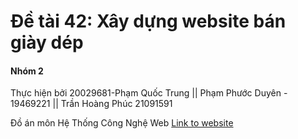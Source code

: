 # Đề tài 42: Xây dựng website bán giày dép 
<h4>Nhóm 2</h4>
<p>Thực hiện bởi 20029681-Phạm Quốc Trung || Phạm Phước Duyên - 19469221 || Trần Hoàng Phúc 21091591</p>
Đồ án môn Hệ Thống Công Nghệ Web
<a href="https://pqtrunggithub382.github.io/DoAnHTCMNW_IUH-main/">Link to website</a>
